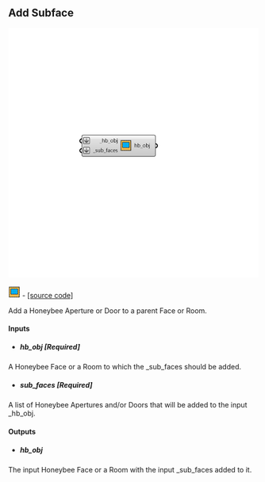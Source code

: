## Add Subface

![](../../images/components/Add_Subface.png)

![](../../images/icons/Add_Subface.png) - [[source code]](https://github.com/ladybug-tools/honeybee-grasshopper-core/blob/master/ladybug_grasshopper/src//HB%20Add%20Subface.py)


Add a Honeybee Aperture or Door to a parent Face or Room. 



#### Inputs
* ##### hb_obj [Required]
A Honeybee Face or a Room to which the _sub_faces should be added. 
* ##### sub_faces [Required]
A list of Honeybee Apertures and/or Doors that will be added to the input _hb_obj. 

#### Outputs
* ##### hb_obj
The input Honeybee Face or a Room with the input _sub_faces added to it. 